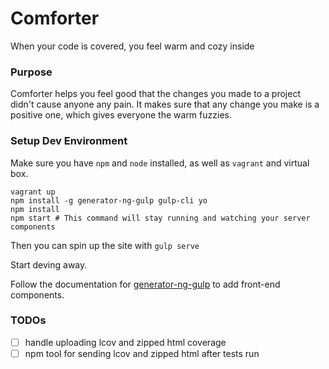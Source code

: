 # Comforter
When your code is covered, you feel warm and cozy inside

### Purpose
Comforter helps you feel good that the changes you made to a project didn't cause anyone any pain.  It makes sure that any change you make is a positive one, which gives everyone the warm fuzzies.

### Setup Dev Environment
Make sure you have `npm` and `node` installed, as well as `vagrant` and virtual box.

```shell
vagrant up
npm install -g generator-ng-gulp gulp-cli yo
npm install
npm start # This command will stay running and watching your server components
```

Then you can spin up the site with `gulp serve`

Start deving away.

Follow the documentation for [generator-ng-gulp](https://github.com/erikdonohoo/generator-ng-gulp) to add front-end components.

### TODOs

* [ ] handle uploading lcov and zipped html coverage
* [ ] npm tool for sending lcov and zipped html after tests run
